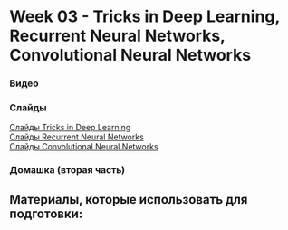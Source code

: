 # Week 03 - Tricks in Deep Learning, Recurrent Neural Networks, Convolutional Neural Networks
 
### Видео

### Слайды
[Слайды Tricks in Deep Learning](https://github.com/BobaZooba/HSE-Deep-Learning-in-NLP-Course/blob/master/week_03/Tricks%20in%20DL.pdf)  
[Слайды Recurrent Neural Networks](https://github.com/BobaZooba/HSE-Deep-Learning-in-NLP-Course/blob/master/week_03/RNN.pdf)  
[Слайды Convolutional Neural Networks](https://github.com/BobaZooba/HSE-Deep-Learning-in-NLP-Course/blob/master/week_03/CNN.pdf)

### Домашка (вторая часть)

Материалы, которые использовать для подготовки:
- 
